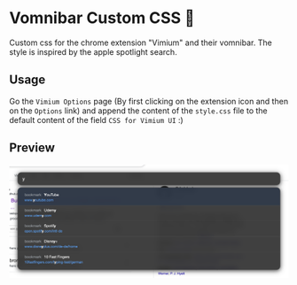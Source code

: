 # Vomnibar Custom CSS 🔎

Custom css for the chrome extension "Vimium" and their vomnibar. The style is
inspired by the apple spotlight search.

## Usage

Go the `Vimium Options` page (By first clicking on the extension icon and then
on the `Options` link) and append the content of the `style.css` file to the
default content of the field `CSS for Vimium UI` :)

## Preview

![Preview image](preview.png "Vomnibar preview")
